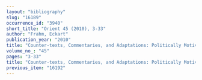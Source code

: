 ```yaml
---
layout: "bibliography"
slug: "16189"
occurrence_id: "3940"
short_title: "Orient 45 (2010), 3-33"
author: "Frahm, Eckart"
publication_year: "2010"
title: "Counter-texts, Commentaries, and Adaptations: Politically Motivated Responses to the Babylonian Epic of Creation in Mesopotamia, the Biblical World, and Elswhere"
volume_no_: "45"
pages: "3-33"
title: "Counter-texts, Commentaries, and Adaptations: Politically Motivated Responses to the Babylonian Epic of Creation in Mesopotamia, the Biblical World, and Elswhere"
previous_item: "16192"
---
```

